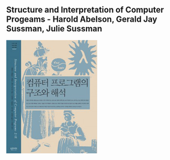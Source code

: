## Structure and Interpretation of Computer Progeams - Harold Abelson, Gerald Jay Sussman, Julie Sussman

![cover](./images/cover.png)
